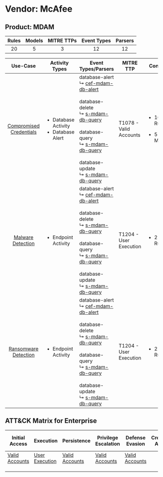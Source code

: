 Vendor: McAfee
==============
Product: MDAM
-------------
| Rules | Models | MITRE TTPs | Event Types | Parsers |
|:-----:|:------:|:----------:|:-----------:|:-------:|
|  20   |   5    |     3      |     12      |   12    |

|                                 Use-Case                                  | Activity Types                                             | Event Types/Parsers                                                                                                                                                                                                                                                                                                                                                                | MITRE TTP                  | Content                                              |
|:-------------------------------------------------------------------------:| ---------------------------------------------------------- | ---------------------------------------------------------------------------------------------------------------------------------------------------------------------------------------------------------------------------------------------------------------------------------------------------------------------------------------------------------------------------------- | -------------------------- | ---------------------------------------------------- |
| [Compromised Credentials](../UseCases/usecase_compromised_credentials.md) | <ul><li>Database Activity</li><li>Database Alert</li></ul> |  database-alert<br> ↳ [cef-mdam-db-alert](../Parsers/parserContent_cef-mdam-db-alert.md)<br><br> database-delete<br> ↳ [s-mdam-db-query](../Parsers/parserContent_s-mdam-db-query.md)<br><br> database-query<br> ↳ [s-mdam-db-query](../Parsers/parserContent_s-mdam-db-query.md)<br><br> database-update<br> ↳ [s-mdam-db-query](../Parsers/parserContent_s-mdam-db-query.md)<br> | T1078 - Valid Accounts<br> | <ul><li>16 Rules</li></ul><ul><li>5 Models</li></ul> |
|       [Malware Detection](../UseCases/usecase_malware_detection.md)       | <ul><li>Endpoint Activity</li></ul>                        |  database-alert<br> ↳ [cef-mdam-db-alert](../Parsers/parserContent_cef-mdam-db-alert.md)<br><br> database-delete<br> ↳ [s-mdam-db-query](../Parsers/parserContent_s-mdam-db-query.md)<br><br> database-query<br> ↳ [s-mdam-db-query](../Parsers/parserContent_s-mdam-db-query.md)<br><br> database-update<br> ↳ [s-mdam-db-query](../Parsers/parserContent_s-mdam-db-query.md)<br> | T1204 - User Execution<br> | <ul><li>2 Rules</li></ul>                            |
|    [Ransomware Detection](../UseCases/usecase_ransomware_detection.md)    | <ul><li>Endpoint Activity</li></ul>                        |  database-alert<br> ↳ [cef-mdam-db-alert](../Parsers/parserContent_cef-mdam-db-alert.md)<br><br> database-delete<br> ↳ [s-mdam-db-query](../Parsers/parserContent_s-mdam-db-query.md)<br><br> database-query<br> ↳ [s-mdam-db-query](../Parsers/parserContent_s-mdam-db-query.md)<br><br> database-update<br> ↳ [s-mdam-db-query](../Parsers/parserContent_s-mdam-db-query.md)<br> | T1204 - User Execution<br> | <ul><li>2 Rules</li></ul>                            |

ATT&CK Matrix for Enterprise
----------------------------
| Initial Access                                                      | Execution                                                           | Persistence                                                         | Privilege Escalation                                                | Defense Evasion                                                     | Credential Access | Discovery | Lateral Movement | Collection | Command and Control | Exfiltration | Impact |
| ------------------------------------------------------------------- | ------------------------------------------------------------------- | ------------------------------------------------------------------- | ------------------------------------------------------------------- | ------------------------------------------------------------------- | ----------------- | --------- | ---------------- | ---------- | ------------------- | ------------ | ------ |
| [Valid Accounts](https://attack.mitre.org/techniques/T1078)<br><br> | [User Execution](https://attack.mitre.org/techniques/T1204)<br><br> | [Valid Accounts](https://attack.mitre.org/techniques/T1078)<br><br> | [Valid Accounts](https://attack.mitre.org/techniques/T1078)<br><br> | [Valid Accounts](https://attack.mitre.org/techniques/T1078)<br><br> |                   |           |                  |            |                     |              |        |